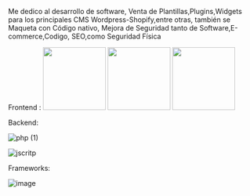 
Me dedico al desarrollo de software, Venta de Plantillas,Plugins,Widgets para los principales CMS Wordpress-Shopify,entre otras, también se Maqueta con Código nativo, Mejora de Seguridad tanto de Software,E-commerce,Codigo, SEO,como Seguridad Física


Frontend :
<img src="https://cdn-icons-png.flaticon.com/512/5968/5968267.png" width="128" height="128" alt="" title="" class="img-small">
<img src="https://cdn-icons-png.flaticon.com/512/802/802251.png" width="128" height="128" alt="" title="" class="img-small">
<img src="https://cdn-icons-png.flaticon.com/512/5968/5968672.png" width="128" height="128" alt="" title="" class="img-small">

Backend:

![php (1)](https://user-images.githubusercontent.com/95058605/234448384-0b535cf5-8bab-4a1b-93fd-72a5240f26f8.png)

![jscritp](https://user-images.githubusercontent.com/95058605/234448578-e36c4709-8019-49ff-9501-e520141bf57c.png)

Frameworks:

![image](https://user-images.githubusercontent.com/95058605/234449697-215d9324-0fe4-4527-bab4-9c91bcc255c2.png)




